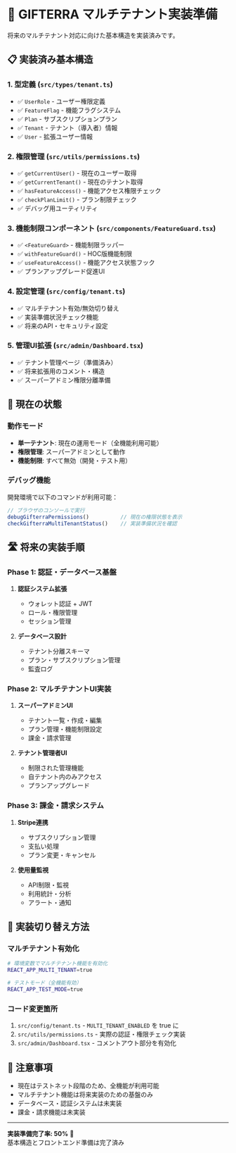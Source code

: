 # 🚀 GIFTERRA マルチテナント実装準備

将来のマルチテナント対応に向けた基本構造を実装済みです。

## 📋 実装済み基本構造

### 1. 型定義 (`src/types/tenant.ts`)
- ✅ `UserRole` - ユーザー権限定義
- ✅ `FeatureFlag` - 機能フラグシステム
- ✅ `Plan` - サブスクリプションプラン
- ✅ `Tenant` - テナント（導入者）情報
- ✅ `User` - 拡張ユーザー情報

### 2. 権限管理 (`src/utils/permissions.ts`)
- ✅ `getCurrentUser()` - 現在のユーザー取得
- ✅ `getCurrentTenant()` - 現在のテナント取得
- ✅ `hasFeatureAccess()` - 機能アクセス権限チェック
- ✅ `checkPlanLimit()` - プラン制限チェック
- ✅ デバッグ用ユーティリティ

### 3. 機能制限コンポーネント (`src/components/FeatureGuard.tsx`)
- ✅ `<FeatureGuard>` - 機能制限ラッパー
- ✅ `withFeatureGuard()` - HOC版機能制限
- ✅ `useFeatureAccess()` - 機能アクセス状態フック
- ✅ プランアップグレード促進UI

### 4. 設定管理 (`src/config/tenant.ts`)
- ✅ マルチテナント有効/無効切り替え
- ✅ 実装準備状況チェック機能
- ✅ 将来のAPI・セキュリティ設定

### 5. 管理UI拡張 (`src/admin/Dashboard.tsx`)
- ✅ テナント管理ページ（準備済み）
- ✅ 将来拡張用のコメント・構造
- ✅ スーパーアドミン権限分離準備

## 🎯 現在の状態

### 動作モード
- **単一テナント**: 現在の運用モード（全機能利用可能）
- **権限管理**: スーパーアドミンとして動作
- **機能制限**: すべて無効（開発・テスト用）

### デバッグ機能
開発環境で以下のコマンドが利用可能：
```javascript
// ブラウザのコンソールで実行
debugGifterraPermissions()          // 現在の権限状態を表示
checkGifterraMultiTenantStatus()    // 実装準備状況を確認
```

## 🛣️ 将来の実装手順

### Phase 1: 認証・データベース基盤
1. **認証システム拡張**
   - ウォレット認証 + JWT
   - ロール・権限管理
   - セッション管理

2. **データベース設計**
   - テナント分離スキーマ
   - プラン・サブスクリプション管理
   - 監査ログ

### Phase 2: マルチテナントUI実装
1. **スーパーアドミンUI**
   - テナント一覧・作成・編集
   - プラン管理・機能制限設定
   - 課金・請求管理

2. **テナント管理者UI**
   - 制限された管理機能
   - 自テナント内のみアクセス
   - プランアップグレード

### Phase 3: 課金・請求システム
1. **Stripe連携**
   - サブスクリプション管理
   - 支払い処理
   - プラン変更・キャンセル

2. **使用量監視**
   - API制限・監視
   - 利用統計・分析
   - アラート・通知

## 🔧 実装切り替え方法

### マルチテナント有効化
```bash
# 環境変数でマルチテナント機能を有効化
REACT_APP_MULTI_TENANT=true

# テストモード（全機能有効）
REACT_APP_TEST_MODE=true
```

### コード変更箇所
1. `src/config/tenant.ts` - `MULTI_TENANT_ENABLED` を true に
2. `src/utils/permissions.ts` - 実際の認証・権限チェック実装
3. `src/admin/Dashboard.tsx` - コメントアウト部分を有効化

## 📝 注意事項

- 現在はテストネット段階のため、全機能が利用可能
- マルチテナント機能は将来実装のための基盤のみ
- データベース・認証システムは未実装
- 課金・請求機能は未実装

---

**実装準備完了率: 50%** 🎯  
基本構造とフロントエンド準備は完了済み